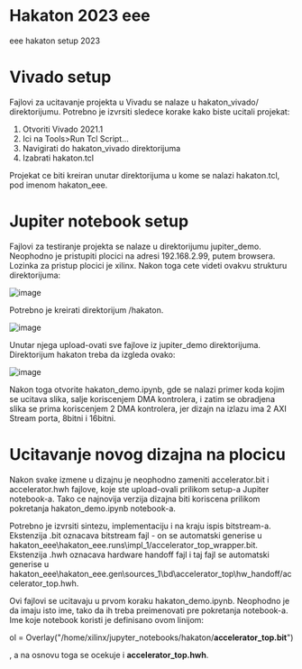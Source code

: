# Hakaton 2023 eee
eee hakaton setup 2023

# Vivado setup

Fajlovi za ucitavanje projekta u Vivadu se nalaze u hakaton_vivado/ direktorijumu. Potrebno je izvrsiti sledece korake kako biste ucitali projekat:

1. Otvoriti Vivado 2021.1
2. Ici na Tools>Run Tcl Script...
3. Navigirati do hakaton_vivado direktorijuma
4. Izabrati hakaton.tcl

Projekat ce biti kreiran unutar direktorijuma u kome se nalazi hakaton.tcl, pod imenom hakaton_eee.

# Jupiter notebook setup

Fajlovi za testiranje projekta se nalaze u direktorijumu jupiter_demo. Neophodno je pristupiti plocici na adresi 192.168.2.99, putem browsera. Lozinka za pristup plocici je xilinx. Nakon toga cete videti ovakvu strukturu direktorijuma:

![image](https://user-images.githubusercontent.com/99603657/236697221-3d9ed968-1206-4253-a797-4a7c12a1441e.png)

Potrebno je kreirati direktorijum /hakaton.

![image](https://user-images.githubusercontent.com/99603657/236697275-039e660e-f784-488f-abaf-5544995b0c95.png)

Unutar njega upload-ovati sve fajlove iz jupiter_demo direktorijuma. Direktorijum hakaton treba da izgleda ovako:

![image](https://user-images.githubusercontent.com/99603657/236697509-e0f00643-d01a-48ea-a90b-f67fedebdae0.png)

Nakon toga otvorite hakaton_demo.ipynb, gde se nalazi primer koda kojim se ucitava slika, salje koriscenjem DMA kontrolera, i zatim se obradjena slika se prima koriscenjem 2 DMA kontrolera, jer dizajn na izlazu ima 2 AXI Stream porta, 8bitni i 16bitni.

# Ucitavanje novog dizajna na plocicu

Nakon svake izmene u dizajnu je neophodno zameniti accelerator.bit i accelerator.hwh fajlove, koje ste upload-ovali prilikom setup-a Jupiter notebook-a. Tako ce najnovija verzija dizajna biti koriscena prilikom pokretanja hakaton_demo.ipynb notebook-a. 

Potrebno je izvrsiti sintezu, implementaciju i na kraju ispis bitstream-a. Ekstenzija .bit oznacava bitstream fajl - on se automatski generise u hakaton_eee\hakaton_eee.runs\impl_1/accelerator_top_wrapper.bit. Ekstenzija .hwh oznacava hardware handoff fajl i taj fajl se automatski generise u hakaton_eee\hakaton_eee.gen\sources_1\bd\accelerator_top\hw_handoff/accelerator_top.hwh. 

Ovi fajlovi se ucitavaju u prvom koraku hakaton_demo.ipynb. Neophodno je da imaju isto ime, tako da ih treba preimenovati pre pokretanja notebook-a. Ime koje notebook koristi  je definisano ovom linijom:

ol = Overlay("/home/xilinx/jupyter_notebooks/hakaton/**accelerator_top.bit**")

, a na osnovu toga se ocekuje i **accelerator_top.hwh**.

